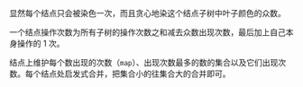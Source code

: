 显然每个结点只会被染色一次，而且贪心地染这个结点子树中叶子颜色的众数。

一个结点操作次数为所有子树的操作次数之和减去众数出现次数，最后加上自己本身操作的 $1$ 次。

结点上维护每个数出现的次数（`map`）、出现次数最多的数的集合以及它们出现次数。每个结点处启发式合并，把集合小的往集合大的合并即可。
